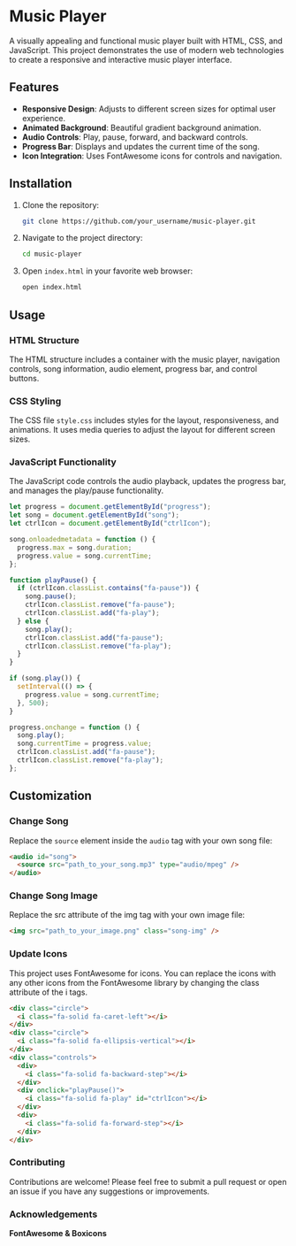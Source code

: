 # Music Player

A visually appealing and functional music player built with HTML, CSS, and JavaScript. This project demonstrates the use of modern web technologies to create a responsive and interactive music player interface.

## Features

- **Responsive Design**: Adjusts to different screen sizes for optimal user experience.
- **Animated Background**: Beautiful gradient background animation.
- **Audio Controls**: Play, pause, forward, and backward controls.
- **Progress Bar**: Displays and updates the current time of the song.
- **Icon Integration**: Uses FontAwesome icons for controls and navigation.

## Installation

1. Clone the repository:
    ```sh
    git clone https://github.com/your_username/music-player.git
    ```
2. Navigate to the project directory:
    ```sh
    cd music-player
    ```
3. Open `index.html` in your favorite web browser:
    ```sh
    open index.html
    ```

## Usage

### HTML Structure

The HTML structure includes a container with the music player, navigation controls, song information, audio element, progress bar, and control buttons.

### CSS Styling

The CSS file `style.css` includes styles for the layout, responsiveness, and animations. It uses media queries to adjust the layout for different screen sizes.

### JavaScript Functionality

The JavaScript code controls the audio playback, updates the progress bar, and manages the play/pause functionality.

```js
let progress = document.getElementById("progress");
let song = document.getElementById("song");
let ctrlIcon = document.getElementById("ctrlIcon");

song.onloadedmetadata = function () {
  progress.max = song.duration;
  progress.value = song.currentTime;
};

function playPause() {
  if (ctrlIcon.classList.contains("fa-pause")) {
    song.pause();
    ctrlIcon.classList.remove("fa-pause");
    ctrlIcon.classList.add("fa-play");
  } else {
    song.play();
    ctrlIcon.classList.add("fa-pause");
    ctrlIcon.classList.remove("fa-play");
  }
}

if (song.play()) {
  setInterval(() => {
    progress.value = song.currentTime;
  }, 500);
}

progress.onchange = function () {
  song.play();
  song.currentTime = progress.value;
  ctrlIcon.classList.add("fa-pause");
  ctrlIcon.classList.remove("fa-play");
};
```
## Customization

### Change Song

Replace the `source` element inside the `audio` tag with your own song file:
```html
<audio id="song">
  <source src="path_to_your_song.mp3" type="audio/mpeg" />
</audio>
```
### Change Song Image
Replace the src attribute of the img tag with your own image file:
```html
<img src="path_to_your_image.png" class="song-img" />
```
### Update Icons
This project uses FontAwesome for icons. You can replace the icons with any other icons from the FontAwesome library by changing the class attribute of the i tags.
```html
<div class="circle">
  <i class="fa-solid fa-caret-left"></i>
</div>
<div class="circle">
  <i class="fa-solid fa-ellipsis-vertical"></i>
</div>
<div class="controls">
  <div>
    <i class="fa-solid fa-backward-step"></i>
  </div>
  <div onclick="playPause()">
    <i class="fa-solid fa-play" id="ctrlIcon"></i>
  </div>
  <div>
    <i class="fa-solid fa-forward-step"></i>
  </div>
</div>
```

### Contributing
Contributions are welcome! Please feel free to submit a pull request or open an issue if you have any suggestions or improvements.

### Acknowledgements
**FontAwesome & Boxicons**
